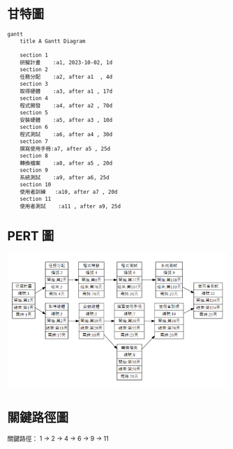 # 甘特圖
```mermaid
gantt
    title A Gantt Diagram

    section 1
    研擬計畫    :a1, 2023-10-02, 1d
    section 2
    任務分配    :a2, after a1  , 4d
    section 3
    取得硬體    :a3, after a1 , 17d
    section 4
    程式開發    :a4, after a2 , 70d
    section 5 
    安裝硬體    :a5, after a3 , 10d
    section 6
    程式測試    :a6, after a4 , 30d
    section 7
    撰寫使用手冊:a7, after a5 , 25d
    section 8
    轉換檔案    :a8, after a5 , 20d
    section 9
    系統測試    :a9, after a6, 25d
    section 10
    使用者訓練   :a10, after a7 , 20d
    section 11
    使用者測試    :a11 , after a9, 25d
```

# PERT 圖

![ERPT](PERT.png "ERPT圖")

# 關鍵路徑圖
關鍵路徑： 1 → 2 → 4 → 6 → 9 → 11
